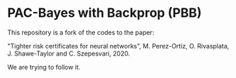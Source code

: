 # PAC-Bayes with Backprop (PBB)

This repository is a fork of the codes to the paper:

"Tighter risk certificates for neural networks", M. Perez-Ortiz, O. Rivasplata, J. Shawe-Taylor and C. Szepesvari, 2020. 

We are trying to follow it.